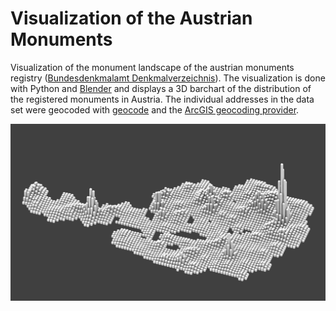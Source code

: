 # Visualization of the Austrian Monuments

Visualization of the monument landscape of the austrian monuments registry ([Bundesdenkmalamt Denkmalverzeichnis](https://bda.gv.at/de/denkmalverzeichnis/#oesterreich-gesamt)). The visualization is done with Python and [Blender](https://www.blender.org/) and  displays a 3D barchart of the distribution of the registered monuments in Austria. The individual addresses in the data set were geocoded with [geocode](https://github.com/DenisCarriere/geocoder) and the [ArcGIS geocoding provider](http://geocoder.readthedocs.io/providers/ArcGIS.html).

![monuments heatmap](/visualizations/monuments_04.png)
